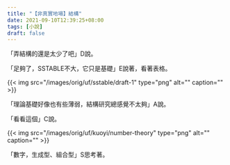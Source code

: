 ```yaml
---
title: "【非真實地場】結構"
date: 2021-09-10T12:39:25+08:00
tags: [小說]
draft: false
---
```


「弄結構的還是太少了吧」D說。

「足夠了，SSTABLE不大，它只是基礎」E說著，看著表格。

{{< img src="/images/orig/uf/sstable/draft-1" type="png" alt="" caption="" >}}

「理論基礎好像也有些薄弱，結構研究總感覺不太夠」A說。

「看看這個」C說。

{{< img src="/images/orig/uf/kuoyi/number-theory" type="png" alt="" caption="" >}}

「數字，生成型、組合型」S思考著。